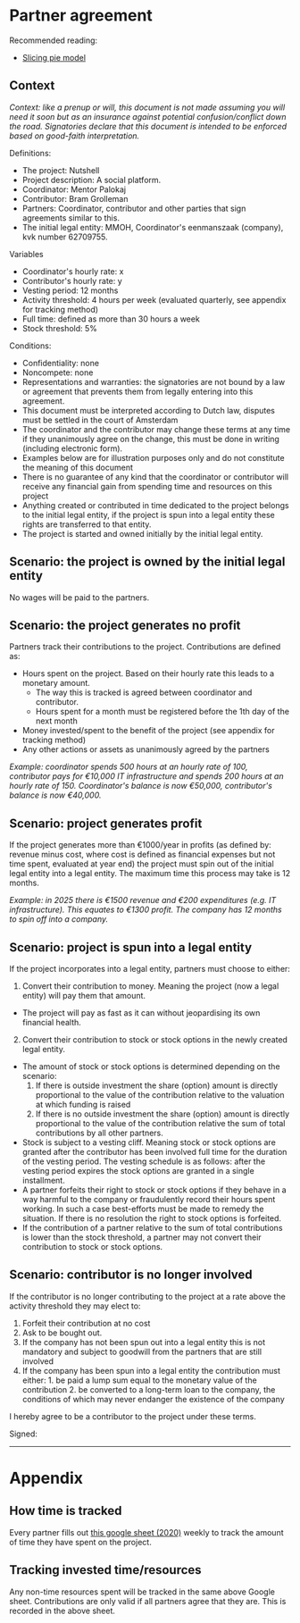 # Partner agreement

Recommended reading:

- [Slicing pie model](https://slicingpie.com/learn-slicing-pie-model/)

## Context

_Context: like a prenup or will, this document is not made assuming you will need it soon but as an insurance against potential confusion/conflict down the road. Signatories declare that this document is intended to be enforced based on good-faith interpretation._

Definitions:

- The project: Nutshell
- Project description: A social platform.
- Coordinator: Mentor Palokaj
- Contributor: Bram Grolleman
- Partners: Coordinator, contributor and other parties that sign agreements similar to this.
- The initial legal entity: MMOH, Coordinator's eenmanszaak (company), kvk number 62709755.

Variables

- Coordinator's hourly rate: x
- Contributor's hourly rate: y
- Vesting period: 12 months
- Activity threshold: 4 hours per week (evaluated quarterly, see appendix for tracking method)
- Full time: defined as more than 30 hours a week
- Stock threshold: 5%

Conditions:

- Confidentiality: none
- Noncompete: none
- Representations and warranties: the signatories are not bound by a law or agreement that prevents them from legally entering into this agreement.
- This document must be interpreted according to Dutch law, disputes must be settled in the court of Amsterdam
- The coordinator and the contributor may change these terms at any time if they unanimously agree on the change, this must be done in writing (including electronic form).
- Examples below are for illustration purposes only and do not constitute the meaning of this document
- There is no guarantee of any kind that the coordinator or contributor will receive any financial gain from spending time and resources on this project
- Anything created or contributed in time dedicated to the project belongs to the initial legal entity, if the project is spun into a legal entity these rights are transferred to that entity.
- The project is started and owned initially by the initial legal entity.

## Scenario: the project is owned by the initial legal entity

No wages will be paid to the partners.

## Scenario: the project generates no profit

Partners track their contributions to the project. Contributions are defined as:

- Hours spent on the project. Based on their hourly rate this leads to a monetary amount.
  - The way this is tracked is agreed between coordinator and contributor.
  - Hours spent for a month must be registered before the 1th day of the next month
- Money invested/spent to the benefit of the project (see appendix for tracking method)
- Any other actions or assets as unanimously agreed by the partners

_Example: coordinator spends 500 hours at an hourly rate of 100, contributor pays for €10,000 IT infrastructure and spends 200 hours at an hourly rate of 150. Coordinator's balance is now €50,000, contributor's balance is now €40,000._

## Scenario: project generates profit

If the project generates more than €1000/year in profits (as defined by: revenue minus cost,  where cost is defined as financial expenses but not time spent, evaluated at year end) the project must spin out of the initial legal entity into a legal entity. The maximum time this process may take is 12 months.

_Example: in 2025 there is €1500 revenue and €200 expenditures (e.g. IT infrastructure). This equates to €1300 profit. The company has 12 months to spin off into a company._

## Scenario: project is spun into a legal entity

If the project incorporates into a legal entity, partners must choose to either:

1. Convert their contribution to money. Meaning the project (now a legal entity) will pay them that amount.
  - The project will pay as fast as it can without jeopardising its own financial health.
2. Convert their contribution to stock or stock options in the newly created legal entity.
  - The amount of stock or stock options is determined depending on the scenario:
    1. If there is outside investment the share (option) amount is directly proportional to the value of the contribution relative to the valuation at which funding is raised
    2. If there is no outside investment the share (option) amount is directly proportional to the value of the contribution relative the sum of total contributions by all other partners.
  - Stock is subject to a vesting cliff. Meaning stock or stock options are granted after the contributor has been involved full time for the duration of the vesting period. The vesting schedule is as follows: after the vesting period expires the stock options are granted in a single installment.
  - A partner forfeits their right to stock or stock options if they behave in a way harmful to the company or fraudulently record their hours spent working. In such a case best-efforts must be made to remedy the situation. If there is no resolution the right to stock options is forfeited.
  - If the contribution of a partner relative to the sum of total contributions is lower than the stock threshold, a partner may not convert their contribution to stock or stock options.

## Scenario: contributor is no longer involved

If the contributor is no longer contributing to the project at a rate above the activity threshold they may elect to:

1. Forfeit their contribution at no cost
2. Ask to be bought out.
  1. If the company has not been spun out into a legal entity this is not mandatory and subject to goodwill from the partners that are still involved
  2. If the company has been spun into a legal entity the contribution must either:
    1. be paid a lump sum equal to the monetary value of the contribution
    2. be converted to a long-term loan to the company, the conditions of which may never endanger the existence of the company


I                       hereby agree to be a contributor to the project under these terms.

Signed:


---

# Appendix

## How time is tracked

Every partner fills out [this google sheet (2020)]( https://docs.google.com/spreadsheets/d/10YEdVAtF8A33TD1XoxDf20dS-142n_N-iTxUClI5dS8/edit?usp=sharing ) weekly to track the amount of time they have spent on the project.

## Tracking invested time/resources

Any non-time resources spent will be tracked in the same above Google sheet. Contributions are only valid if all partners agree that they are. This is recorded in the above sheet.